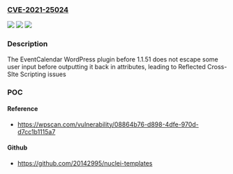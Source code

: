 ### [CVE-2021-25024](https://cve.mitre.org/cgi-bin/cvename.cgi?name=CVE-2021-25024)
![](https://img.shields.io/static/v1?label=Product&message=EventCalendar&color=blue)
![](https://img.shields.io/static/v1?label=Version&message=1.1.51%3C%201.1.51%20&color=brighgreen)
![](https://img.shields.io/static/v1?label=Vulnerability&message=CWE-79%20Cross-site%20Scripting%20(XSS)&color=brighgreen)

### Description

The EventCalendar WordPress plugin before 1.1.51 does not escape some user input before outputting it back in attributes, leading to Reflected Cross-SIte Scripting issues

### POC

#### Reference
- https://wpscan.com/vulnerability/08864b76-d898-4dfe-970d-d7cc1b1115a7

#### Github
- https://github.com/20142995/nuclei-templates

